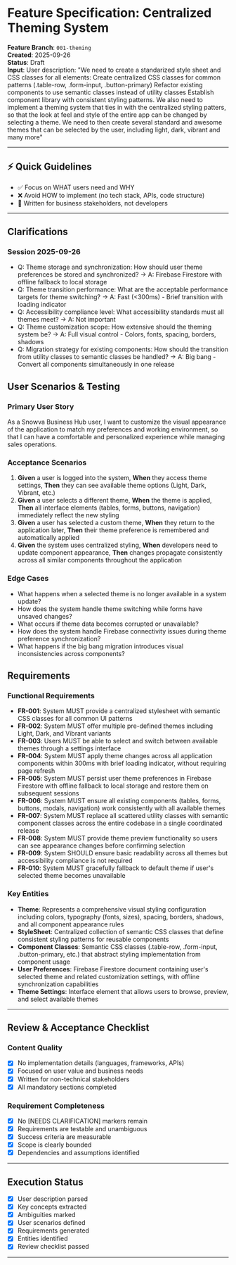 # Feature Specification: Centralized Theming System

**Feature Branch**: `001-theming`  
**Created**: 2025-09-26  
**Status**: Draft  
**Input**: User description: "We need to create a standarized style sheet and CSS classes for all elements: Create centralized CSS classes for common patterns (.table-row, .form-input, .button-primary) Refactor existing components to use semantic classes instead of utility classes Establish component library with consistent styling patterns. We also need to implement a theming system that ties in with the centralized styling patters, so that the look at feel and style of the entire app can be changed by selecting a theme. We need to then create several standard and awesome themes that can be selected by the user, including light, dark, vibrant and many more"

---

## ⚡ Quick Guidelines
- ✅ Focus on WHAT users need and WHY
- ❌ Avoid HOW to implement (no tech stack, APIs, code structure)
- 👥 Written for business stakeholders, not developers

---

## Clarifications

### Session 2025-09-26
- Q: Theme storage and synchronization: How should user theme preferences be stored and synchronized? → A: Firebase Firestore with offline fallback to local storage
- Q: Theme transition performance: What are the acceptable performance targets for theme switching? → A: Fast (<300ms) - Brief transition with loading indicator
- Q: Accessibility compliance level: What accessibility standards must all themes meet? → A: Not important
- Q: Theme customization scope: How extensive should the theming system be? → A: Full visual control - Colors, fonts, spacing, borders, shadows
- Q: Migration strategy for existing components: How should the transition from utility classes to semantic classes be handled? → A: Big bang - Convert all components simultaneously in one release

## User Scenarios & Testing

### Primary User Story
As a Snowva Business Hub user, I want to customize the visual appearance of the application to match my preferences and working environment, so that I can have a comfortable and personalized experience while managing sales operations.

### Acceptance Scenarios
1. **Given** a user is logged into the system, **When** they access theme settings, **Then** they can see available theme options (Light, Dark, Vibrant, etc.)
2. **Given** a user selects a different theme, **When** the theme is applied, **Then** all interface elements (tables, forms, buttons, navigation) immediately reflect the new styling
3. **Given** a user has selected a custom theme, **When** they return to the application later, **Then** their theme preference is remembered and automatically applied
4. **Given** the system uses centralized styling, **When** developers need to update component appearance, **Then** changes propagate consistently across all similar components throughout the application

### Edge Cases
- What happens when a selected theme is no longer available in a system update?
- How does the system handle theme switching while forms have unsaved changes?
- What occurs if theme data becomes corrupted or unavailable?
- How does the system handle Firebase connectivity issues during theme preference synchronization?
- What happens if the big bang migration introduces visual inconsistencies across components?

## Requirements

### Functional Requirements
- **FR-001**: System MUST provide a centralized stylesheet with semantic CSS classes for all common UI patterns
- **FR-002**: System MUST offer multiple pre-defined themes including Light, Dark, and Vibrant variants
- **FR-003**: Users MUST be able to select and switch between available themes through a settings interface
- **FR-004**: System MUST apply theme changes across all application components within 300ms with brief loading indicator, without requiring page refresh
- **FR-005**: System MUST persist user theme preferences in Firebase Firestore with offline fallback to local storage and restore them on subsequent sessions
- **FR-006**: System MUST ensure all existing components (tables, forms, buttons, modals, navigation) work consistently with all available themes
- **FR-007**: System MUST replace all scattered utility classes with semantic component classes across the entire codebase in a single coordinated release
- **FR-008**: System MUST provide theme preview functionality so users can see appearance changes before confirming selection
- **FR-009**: System SHOULD ensure basic readability across all themes but accessibility compliance is not required
- **FR-010**: System MUST gracefully fallback to default theme if user's selected theme becomes unavailable

### Key Entities
- **Theme**: Represents a comprehensive visual styling configuration including colors, typography (fonts, sizes), spacing, borders, shadows, and all component appearance rules
- **StyleSheet**: Centralized collection of semantic CSS classes that define consistent styling patterns for reusable components
- **Component Classes**: Semantic CSS classes (.table-row, .form-input, .button-primary, etc.) that abstract styling implementation from component usage
- **User Preferences**: Firebase Firestore document containing user's selected theme and related customization settings, with offline synchronization capabilities
- **Theme Settings**: Interface element that allows users to browse, preview, and select available themes

---

## Review & Acceptance Checklist

### Content Quality
- [x] No implementation details (languages, frameworks, APIs)
- [x] Focused on user value and business needs
- [x] Written for non-technical stakeholders
- [x] All mandatory sections completed

### Requirement Completeness
- [x] No [NEEDS CLARIFICATION] markers remain
- [x] Requirements are testable and unambiguous  
- [x] Success criteria are measurable
- [x] Scope is clearly bounded
- [x] Dependencies and assumptions identified

---

## Execution Status

- [x] User description parsed
- [x] Key concepts extracted
- [x] Ambiguities marked
- [x] User scenarios defined
- [x] Requirements generated
- [x] Entities identified
- [x] Review checklist passed

---
